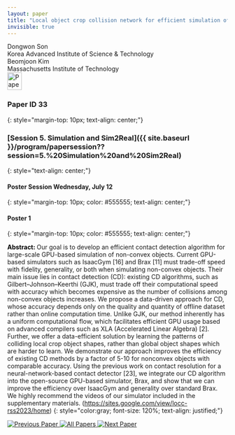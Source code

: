 ```yaml
---
layout: paper
title: "Local object crop collision network for efficient simulation of non-convex objects in GPU-based simulators"
invisible: true
---
```

<div class="paper-authors">
<div class="paper-author-box">
    <div class="paper-author-name">Dongwon Son</div>
    <div class="paper-author-uni">Korea Advanced Institute of Science & Technology</div>
</div>
<div class="paper-author-box">
    <div class="paper-author-name">Beomjoon Kim</div>
    <div class="paper-author-uni">Massachusetts Institute of Technology</div>
</div>

</div><div class="paper-pdf">
<div> <a href="http://www.roboticsproceedings.org/rss19/p033.pdf"><img src="{{ site.baseurl }}/images/paper_link.png" alt="Paper Website" width = "33"  height = "40"/></a> </div>
</div>

### Paper ID 33
{: style="margin-top: 10px; text-align: center;"}

### [Session 5. Simulation and Sim2Real]({{ site.baseurl }}/program/papersession??session=5.%20Simulation%20and%20Sim2Real)
{: style="text-align: center;"}

#### Poster Session Wednesday, July 12
{: style="margin-top: 10px; color: #555555; text-align: center;"}

#### Poster 1
{: style="margin-top: 10px; color: #555555; text-align: center;"}

<b style="color: black;">Abstract: </b>Our goal is to develop an efficient contact detection algorithm for large-scale GPU-based simulation of non-convex objects. Current GPU-based simulators such as IsaacGym [16] and Brax [11] must trade-off speed with fidelity, generality, or both when simulating non-convex objects. Their main issue lies in contact detection (CD): existing CD algorithms, such as Gilbert–Johnson–Keerthi (GJK), must trade off their computational speed with accuracy which becomes expensive as the number of collisions among non-convex objects increases. We propose a data-driven approach for CD, whose accuracy depends only on the quality and quantity of offline dataset rather than online computation time. Unlike GJK, our method inherently has a uniform computational flow, which facilitates efficient GPU usage based on advanced compilers such as XLA (Accelerated Linear Algebra) [2]. Further, we offer a data-efficient solution by learning the patterns of colliding local crop object shapes, rather than global object shapes which are harder to learn. We demonstrate our approach improves the efficiency of existing CD methods by a factor of 5-10 for nonconvex objects with comparable accuracy. Using the previous work on contact resolution for a neural-network-based contact detector [23], we integrate our CD algorithm into the open-source GPU-based simulator, Brax, and show that we can improve the efficiency over IsaacGym and generality over standard Brax. We highly recommend the videos of our simulator included in the supplementary materials. (https://sites.google.com/view/locc-rss2023/home)
{: style="color:gray; font-size: 120%; text-align: justified;"}


<div class="paper-menu">
<a href="{{ site.baseurl }}/program/papers/032/"> <img src="{{ site.baseurl }}/images/previous_paper_icon.png" alt="Previous Paper" title="Previous Paper"/> </a>
<a href="{{ site.baseurl }}/program/papers"><img src="{{ site.baseurl }}/images/overview_icon.png" alt="All Papers" title="All Papers"/> </a>
<a href="{{ site.baseurl }}/program/papers/034/"> <img src="{{ site.baseurl }}/images/next_paper_icon.png" alt="Next Paper" title="Next Paper"/> </a>

</div>
